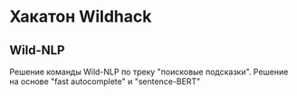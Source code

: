 # Хакатон Wildhack

## Wild-NLP
Решение команды Wild-NLP по треку  "поисковые подсказки". Решение на основе "fast autocomplete" и "sentence-BERT"
